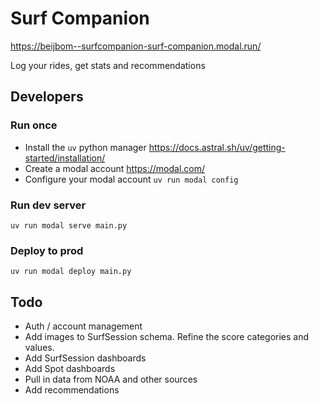 # Surf Companion

<https://beijbom--surfcompanion-surf-companion.modal.run/>

Log your rides, get stats and recommendations

## Developers

### Run once

* Install the `uv` python manager <https://docs.astral.sh/uv/getting-started/installation/>
* Create a modal account <https://modal.com/>
* Configure your modal account `uv run modal config`

### Run dev server

`uv run modal serve main.py`

### Deploy to prod

`uv run modal deploy main.py`

## Todo

* Auth / account management
* Add images to SurfSession schema. Refine the score categories and values.
* Add SurfSession dashboards
* Add Spot dashboards
* Pull in data from NOAA and other sources
* Add recommendations
